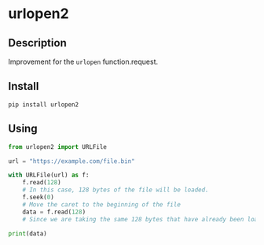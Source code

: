 # urlopen2
## Description
Improvement for the `urlopen` function.request.

## Install
```shell
pip install urlopen2
```

## Using
```python
from urlopen2 import URLFile

url = "https://example.com/file.bin"

with URLFile(url) as f:
    f.read(128)
    # In this case, 128 bytes of the file will be loaded.
    f.seek(0)
    # Move the caret to the beginning of the file
    data = f.read(128) 
    # Since we are taking the same 128 bytes that have already been loaded, they will be received from the buffer.

print(data)
```